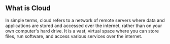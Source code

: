 ## What is Cloud ##

In simple terms, cloud refers to a network of remote servers where data and applications are stored and accessed over the internet, rather than on your own computer's hard drive.
It is a vast, virtual space where you can store files, run software, and access various services over the internet.
